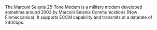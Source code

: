 The Marconi Selenia 25-Tone Modem is a military modem developed sometime around 2003 by Marconi Selenia Communications (Now Finmeccanica). It supports ECCM capability and transmits at a datarate of 2400bps.